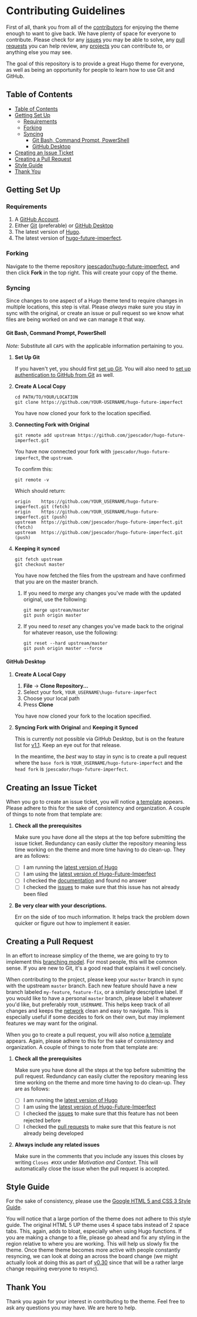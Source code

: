 # Contributing Guidelines

First of all, thank you from all of the [contributors] for enjoying the theme
enough to want to give back. We have plenty of space for everyone to contribute.
Please check for any [issues] you may be able to solve, any [pull requests] you
can help review, any [projects] you can contribute to, or anything else you may
see.

The goal of this repository is to provide a great Hugo theme for everyone, as
well as being an opportunity for people to learn how to use Git and GitHub.

## Table of Contents


<!-- TOC depthFrom:2 depthTo:6 withLinks:1 updateOnSave:1 orderedList:0 -->

- [Table of Contents](#table-of-contents)
- [Getting Set Up](#getting-set-up)
	- [Requirements](#requirements)
	- [Forking](#forking)
	- [Syncing](#syncing)
		- [Git Bash, Command Prompt, PowerShell](#git-bash-command-prompt-powershell)
		- [GitHub Desktop](#github-desktop)
- [Creating an Issue Ticket](#creating-an-issue-ticket)
- [Creating a Pull Request](#creating-a-pull-request)
- [Style Guide](#style-guide)
- [Thank You](#thank-you)

<!-- /TOC -->

## Getting Set Up

### Requirements

1. A [GitHub Account].
2. Either [Git] (preferable) or [GitHub Desktop]
3. The latest version of [Hugo][Hugo Release].
4. The latest version of [hugo-future-imperfect][Head].

### Forking

Navigate to the theme repository [jpescador/hugo-future-imperfect][head],
and then click **Fork** in the top right. This will create your copy of the
theme.

### Syncing

Since changes to one aspect of a Hugo theme tend to require changes in multiple
locations, this step is vital. Please *always* make sure you stay in sync with
the original, or create an issue or pull request so we know what files are being
worked on and we can manage it that way.

#### Git Bash, Command Prompt, PowerShell

*Note:* Substitute all `CAPS` with the applicable information pertaining to you.

1. **Set Up Git**

   If you haven't yet, you should first [set up Git][GitHub Git]. You will also
   need to [set up authentication to GitHub from Git][GitHub Authentication] as
   well.

2. **Create A Local Copy**

   ```
   cd PATH/TO/YOUR/LOCATION
   git clone https://github.com/YOUR-USERNAME/hugo-future-imperfect
   ```

   You have now cloned your fork to the location specified.

3. **Connecting Fork with Original**

   ```
   git remote add upstream https://github.com/jpescador/hugo-future-imperfect.git
   ````

   You have now connected your fork with `jpescador/hugo-future-imperfect`,
   the `upstream`.

   To confirm this:

   ```
   git remote -v
   ````

   Which should return:

   ```
   origin    https://github.com/YOUR_USERNAME/hugo-future-imperfect.git (fetch)
   origin    https://github.com/YOUR_USERNAME/hugo-future-imperfect.git (push)
   upstream  https://github.com/jpescador/hugo-future-imperfect.git (fetch)
   upstream  https://github.com/jpescador/hugo-future-imperfect.git (push)
   ```

4. **Keeping it synced**

   ```
   git fetch upstream
   git checkout master
   ```

   You have now fetched the files from the upstream and have confirmed that you
   are on the master branch.

   1. If you need to *merge* any changes you've made with the updated original,
   use the following:

      ```
      git merge upstream/master
      git push origin master
      ```

   2. If you need to *reset* any changes you've made back to the original for
   whatever reason, use the following:

      ```
      git reset --hard upstream/master
      git push origin master --force
      ```

#### GitHub Desktop

1. **Create A Local Copy**

   1. **File** -> **Clone Repository...**
   2. Select your fork, `YOUR_USERNAME\hugo-future-imperfect`
   3. Choose your local path
   4. Press **Clone**

   You have now cloned your fork to the location specified.

2. **Syncing Fork with Original** and **Keeping it Synced**

   This is currently not possible via GitHub Desktop, but is on the feature list
   for [v1.1][GitHub Desktop 1.1]. Keep an eye out for that release.

   In the meantime, the *best* way to stay in sync is to create a pull request
   where the `base fork` is `YOUR_USERNAME/hugo-future-imperfect` and the `head
   fork` is `jpescador/hugo-future-imperfect`.

## Creating an Issue Ticket

When you go to create an issue ticket, you will notice [a template][issue template]
appears. Please adhere to this for the sake of consistency and organization. A
couple of things to note from that template are:

1. **Check all the prerequisites**

   Make sure you have done all the steps at the top before submitting the issue
   ticket. Redundancy can easily clutter the repository meaning less time
   working on the theme and more time having to do clean-up. They are as follows:

   - [ ] I am running the [latest version of Hugo][Hugo Release]
   - [ ] I am using the [latest version of Hugo-Future-Imperfect][Theme Sync]
   - [ ] I checked the [documentation] and found no answer
   - [ ] I checked the [issues][All Issues] to make sure that this issue has not
   already been filed

2. **Be very clear with your descriptions.**

   Err on the side of too much information. It helps track the problem down
   quicker or figure out how to implement it easier.

## Creating a Pull Request

In an effort to increase simplicy of the theme, we are going to try to implement
this [branching model]. For most people, this will be common sense. If you are
new to Git, it's a good read that explains it well concisely.

When contributing to the project, please keep your `master` branch in sync with
the upstream `master` branch. Each new feature should have a new branch labeled
`my-feature`, `feature-fix`, or a similarly descriptive label. If you would like
to have a personal `master` branch, please label it whatever you'd like, but
preferably `YOUR_USERNAME`. This helps keep track of all changes and keeps the
[network] clean and easy to navigate. This is especially useful if some decides
to fork on their own, but may implement features we may want for the original.

When you go to create a pull request, you will also notice [a template][Pull Request Template]
appears. Again, please adhere to this for the sake of consistency and
organization. A couple of things to note from that template are:

1. **Check all the prerequisites**

   Make sure you have done all the steps at the top before submitting the pull
   request. Redundancy can easily clutter the repository meaning less time
   working on the theme and more time having to do clean-up. They are as follows:

   - [ ] I am running the [latest version of Hugo][Hugo Release]
   - [ ] I am using the [latest version of Hugo-Future-Imperfect][Theme Sync]
   - [ ] I checked the [issues][All Issues]
  to make sure that this feature has not been rejected before
   - [ ] I checked the [pull requests][All Pull Requests]
  to make sure that this feature is not already being developed

2. **Always include any related issues**

   Make sure in the comments that you include any issues this closes by writing
   `Closes #XXX` under *Motivation and Context*. This will automatically close
   the issue when the pull request is accepted.

## Style Guide

For the sake of consistency, please use the [Google HTML 5 and CSS 3 Style Guide].

You will notice that a large portion of the theme does not adhere to this style
guide. The original HTML 5 UP theme uses 4 space tabs instead of 2 space tabs.
This, again, adds to bloat, especially when using Hugo functions. If you are
making a change to a file, please go ahead and fix any styling in the region
relative to where you are working. This will help us slowly fix the theme. Once
theme theme becomes more active with people constantly resyncing, we can look at
doing an across the board change (we might actually look at doing this as part
of [v0.30][Next Release] since that will be a rather large change requiring
everyone to resync).


## Thank You

Thank you again for your interest in contributing to the theme. Feel free to ask
any questions you may have. We are here to help.

<!--- Project Specific References -->

[Issue Template]: https://github.com/jpescador/hugo-future-imperfect/blob/master/.github/ISSUE_TEMPLATE.md
[Issues]: https://github.com/jpescador/hugo-future-imperfect/issues
[All Issues]: https://github.com/jpescador/hugo-future-imperfect/issues?utf8=%E2%9C%93&q=is%3Aissue
[Pull Request Template]: https://github.com/jpescador/hugo-future-imperfect/blob/master/.github/PULL_REQUEST_TEMPLATE.md
[Pull Requests]: https://github.com/jpescador/hugo-future-imperfect/pulls
[All Pull Requests]: https://github.com/jpescador/hugo-future-imperfect/pulls?utf8=%E2%9C%93&q=is%3Apr
[Contributors]: https://github.com/jpescador/hugo-future-imperfect/graphs/contributors
[Documentation]: https://github.com/jpescador/hugo-future-imperfect/wiki
[Head]: https://github.com/jpescador/hugo-future-imperfect
[Network]: https://github.com/jpescador/hugo-future-imperfect/network
[Next Release]: https://github.com/jpescador/hugo-future-imperfect/milestone/1
[Projects]: https://github.com/jpescador/hugo-future-imperfect/projects
[Theme Sync]: #syncing

<!--- External References -->

[Branching Model]: http://nvie.com/posts/a-successful-git-branching-model/
[Git]: https://git-scm.com/downloads
[GitHub Account]: https://github.com/login
[GitHub Authentication]: https://help.github.com/articles/set-up-git#next-steps-authenticating-with-github-from-git
[GitHub Desktop]: https://desktop.github.com/
[GitHub Desktop 1.1]: https://github.com/desktop/desktop/milestone/11
[GitHub Git]: https://help.github.com/articles/set-up-gi
[Google HTML 5 and CSS 3 Style Guide]: https://google.github.io/styleguide/htmlcssguide.html
[Hugo Release]: https://github.com/gohugoio/hugo/releases

